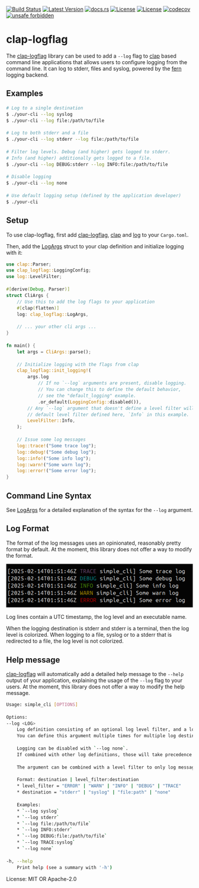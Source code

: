 [![Build Status](https://github.com/smessmer/clap-logflag/actions/workflows/ci.yml/badge.svg)](https://github.com/smessmer/clap-logflag/actions/workflows/ci.yml)
[![Latest Version](https://img.shields.io/crates/v/clap-logflag.svg)](https://crates.io/crates/clap-logflag)
[![docs.rs](https://docs.rs/clap-logflag/badge.svg)](https://docs.rs/clap-logflag)
[![License](https://img.shields.io/badge/license-MIT-blue.svg)](https://github.com/smessmer/clap-logflag/blob/master/LICENSE-MIT)
[![License](https://img.shields.io/badge/license-APACHE-blue.svg)](https://github.com/smessmer/clap-logflag/blob/master/LICENSE-APACHE)
[![codecov](https://codecov.io/gh/smessmer/clap-logflag/branch/master/graph/badge.svg?token=FRSBH7YYA9)](https://codecov.io/gh/smessmer/clap-logflag)
[![unsafe forbidden](https://img.shields.io/badge/unsafe-forbidden-success.svg)](https://github.com/rust-secure-code/safety-dance/)

# clap-logflag

<!-- cargo-rdme start -->

The [clap-logflag](https://crates.io/crates/clap-logflag) library can be used to add a `--log` flag to
[clap](https://crates.io/crates/clap) based command line applications that allows users to configure
logging from the command line. It can log to stderr, files and syslog, powered by the
[fern](https://crates.io/crates/fern) logging backend.

## Examples
```bash
# Log to a single destination
$ ./your-cli --log syslog
$ ./your-cli --log file:/path/to/file

# Log to both stderr and a file
$ ./your-cli --log stderr --log file:/path/to/file

# Filter log levels. Debug (and higher) gets logged to stderr.
# Info (and higher) additionally gets logged to a file.
$ ./your-cli --log DEBUG:stderr --log INFO:file:/path/to/file

# Disable logging
$ ./your-cli --log none

# Use default logging setup (defined by the application developer)
$ ./your-cli
```

## Setup
To use clap-logflag, first add [clap-logflag](https://crates.io/crates/clap-logflag), [clap](https://crates.io/crates/clap) and [log](https://crates.io/crates/log) to your `Cargo.toml`.

Then, add the [LogArgs](https://docs.rs/clap-logflag/latest/clap_logflag/clap/struct.LogArgs.html) struct to your clap definition and initialize logging with it:

```rust
use clap::Parser;
use clap_logflag::LoggingConfig;
use log::LevelFilter;

#[derive(Debug, Parser)]
struct CliArgs {
    // Use this to add the log flags to your application
    #[clap(flatten)]
    log: clap_logflag::LogArgs,
    
    // ... your other cli args ...
}

fn main() {
    let args = CliArgs::parse();

    // Initialize logging with the flags from clap
    clap_logflag::init_logging!(
        args.log
            // If no `--log` arguments are present, disable logging.
            // You can change this to define the default behavior,
            // see the "default_logging" example.
            .or_default(LoggingConfig::disabled()),
        // Any `--log` argument that doesn't define a level filter will use the
        // default level filter defined here, `Info` in this example.
        LevelFilter::Info,
    );

    // Issue some log messages
    log::trace!("Some trace log");
    log::debug!("Some debug log");
    log::info!("Some info log");
    log::warn!("Some warn log");
    log::error!("Some error log");
}
```

## Command Line Syntax
See [LogArgs](https://docs.rs/clap-logflag/latest/clap_logflag/clap/struct.LogArgs.html) for a detailed explanation of the syntax for the `--log` argument.

## Log Format
The format of the log messages uses an opinionated, reasonably pretty format by default. At the moment, this library does not offer a way to modify the format.

![Example log file](example_log.png)

Log lines contain a UTC timestamp, the log level and an executable name.

When the logging destination is stderr and stderr is a terminal, then the log level is colorized.
When logging to a file, syslog or to a stderr that is redirected to a file, the log level is not colorized.

## Help message
[clap-logflag](https://crates.io/crates/clap-logflag) will automatically add a detailed help message to the `--help` output of your application,
explaining the usage of the `--log` flag to your users.
At the moment, this library does not offer a way to modify the help message.

```bash
Usage: simple_cli [OPTIONS]

Options:
--log <LOG>
    Log definition consisting of an optional log level filter, and a log destination.
    You can define this argument multiple times for multiple log destinations.
    
    Logging can be disabled with `--log none`.
    If combined with other log definitions, those will take precedence and logging will not be disabled.
    
    The argument can be combined with a level filter to only log messages of a certain level or higher to that destination.
    
    Format: destination | level_filter:destination
    * level_filter = "ERROR" | "WARN" | "INFO" | "DEBUG" | "TRACE"
    * destination = "stderr" | "syslog" | "file:path" | "none"
    
    Examples:
    * `--log syslog`
    * `--log stderr`
    * `--log file:/path/to/file`
    * `--log INFO:stderr`
    * `--log DEBUG:file:/path/to/file`
    * `--log TRACE:syslog`
    * `--log none`

-h, --help
    Print help (see a summary with '-h')

```

<!-- cargo-rdme end -->

License: MIT OR Apache-2.0
